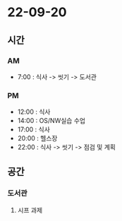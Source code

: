 # 22-09-20

## 시간

### AM
- 7:00 : 식사 -> 씻기 -> 도서관

### PM
- 12:00 : 식사
- 14:00 : OS/NW실습 수업
- 17:00 : 식사
- 20:00 : 헬스장
- 22:00 : 식사 -> 씻기 -> 점검 및 계획

## 공간

### 도서관
1. 시프 과제